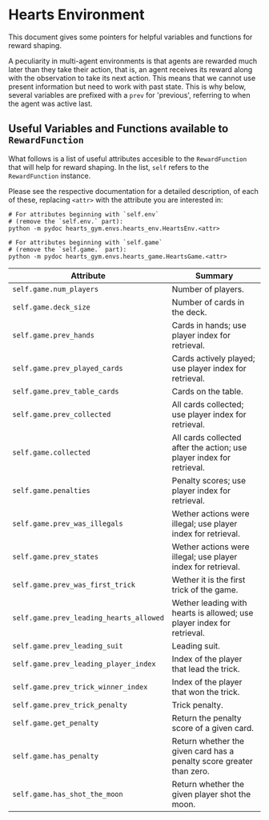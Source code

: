 <link rel="stylesheet" href="style.css">

# Hearts Environment

This document gives some pointers for helpful variables and functions
for reward shaping.

A peculiarity in multi-agent environments is that agents are rewarded
much later than they take their action, that is, an agent receives its
reward along with the observation to take its next action. This means
that we cannot use present information but need to work with past
state. This is why below, several variables are prefixed with a `prev`
for 'previous', referring to when the agent was active last.

## Useful Variables and Functions available to `RewardFunction`

What follows is a list of useful attributes accesible to the
`RewardFunction` that will help for reward shaping. In the list,
`self` refers to the `RewardFunction` instance.

Please see the respective documentation for a detailed description, of
each of these, replacing `<attr>` with the attribute you are
interested in:

```shell
# For attributes beginning with `self.env`
# (remove the `self.env.` part):
python -m pydoc hearts_gym.envs.hearts_env.HeartsEnv.<attr>

# For attributes beginning with `self.game`
# (remove the `self.game.` part):
python -m pydoc hearts_gym.envs.hearts_game.HeartsGame.<attr>
```

| Attribute                               | Summary                                                                |
|-----------------------------------------|------------------------------------------------------------------------|
| `self.game.num_players`                 | Number of players.                                                     |
| `self.game.deck_size`                   | Number of cards in the deck.                                           |
| `self.game.prev_hands`                  | Cards in hands; use player index for retrieval.                        |
| `self.game.prev_played_cards`           | Cards actively played; use player index for retrieval.                 |
| `self.game.prev_table_cards`            | Cards on the table.                                                    |
| `self.game.prev_collected`              | All cards collected; use player index for retrieval.                   |
| `self.game.collected`                   | All cards collected after the action; use player index for retrieval.  |
| `self.game.penalties`                   | Penalty scores; use player index for retrieval.                        |
| `self.game.prev_was_illegals`           | Wether actions were illegal; use player index for retrieval.           |
| `self.game.prev_states`                 | Wether actions were illegal; use player index for retrieval.           |
| `self.game.prev_was_first_trick`        | Wether it is the first trick of the game.                              |
| `self.game.prev_leading_hearts_allowed` | Wether leading with hearts is allowed; use player index for retrieval. |
| `self.game.prev_leading_suit`           | Leading suit.                                                          |
| `self.game.prev_leading_player_index`   | Index of the player that lead the trick.                               |
| `self.game.prev_trick_winner_index`     | Index of the player that won the trick.                                |
| `self.game.prev_trick_penalty`          | Trick penalty.                                                         |
| `self.game.get_penalty`                 | Return the penalty score of a given card.                              |
| `self.game.has_penalty`                 | Return whether the given card has a penalty score greater than zero.   |
| `self.game.has_shot_the_moon`           | Return whether the given player shot the moon.                         |
